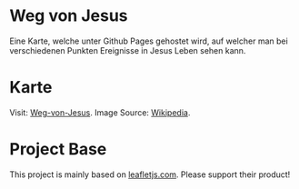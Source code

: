 # Weg von Jesus
Eine Karte, welche unter Github Pages gehostet wird, auf welcher man bei verschiedenen Punkten Ereignisse in Jesus Leben sehen kann.

# Karte
Visit: [Weg-von-Jesus](https://erik-donath.github.io/Weg-von-Jesus/).
Image Source: [Wikipedia](https://de.m.wikipedia.org/wiki/Datei:Landkarte_der_Orte_des_Wirkens_Jesu_Christi.svg).

# Project Base
This project is mainly based on [leafletjs.com](https://leafletjs.com/). Please support their product!
